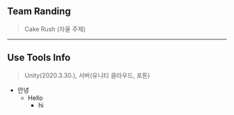 ## Team Randing ##
> Cake Rush (자율 주제)
------------
## Use Tools Info ##
> Unity(2020.3.30.), 서버(유니티 클라우드, 포톤)


* 안녕
  * Hello
    * hi





